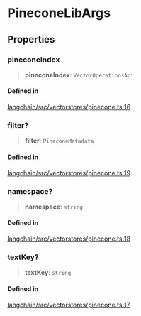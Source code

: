 PineconeLibArgs
===============

Properties[](#properties "Direct link to Properties")
------------------------------------------------------

### pineconeIndex[](#pineconeindex "Direct link to pineconeIndex")

> **pineconeIndex**: `VectorOperationsApi`

#### Defined in[](#defined-in "Direct link to Defined in")

[langchain/src/vectorstores/pinecone.ts:16](https://github.com/hwchase17/langchainjs/blob/1c1274d/langchain/src/vectorstores/pinecone.ts#L16)

### filter?[](#filter "Direct link to filter?")

> **filter**: `PineconeMetadata`

#### Defined in[](#defined-in-1 "Direct link to Defined in")

[langchain/src/vectorstores/pinecone.ts:19](https://github.com/hwchase17/langchainjs/blob/1c1274d/langchain/src/vectorstores/pinecone.ts#L19)

### namespace?[](#namespace "Direct link to namespace?")

> **namespace**: `string`

#### Defined in[](#defined-in-2 "Direct link to Defined in")

[langchain/src/vectorstores/pinecone.ts:18](https://github.com/hwchase17/langchainjs/blob/1c1274d/langchain/src/vectorstores/pinecone.ts#L18)

### textKey?[](#textkey "Direct link to textKey?")

> **textKey**: `string`

#### Defined in[](#defined-in-3 "Direct link to Defined in")

[langchain/src/vectorstores/pinecone.ts:17](https://github.com/hwchase17/langchainjs/blob/1c1274d/langchain/src/vectorstores/pinecone.ts#L17)